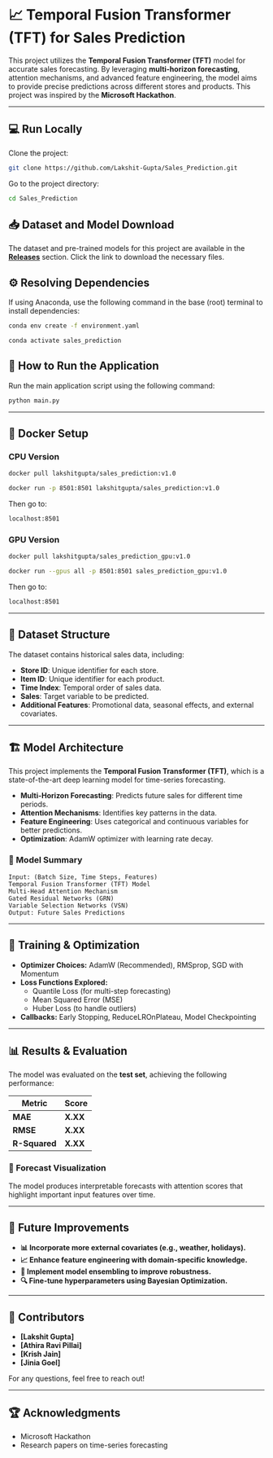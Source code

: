 # 📈 Temporal Fusion Transformer (TFT) for Sales Prediction

This project utilizes the **Temporal Fusion Transformer (TFT)** model for accurate sales forecasting. By leveraging **multi-horizon forecasting**, attention mechanisms, and advanced feature engineering, the model aims to provide precise predictions across different stores and products. This project was inspired by the **Microsoft Hackathon**.

---

## 💻 Run Locally

Clone the project:

```bash
git clone https://github.com/Lakshit-Gupta/Sales_Prediction.git
```

Go to the project directory:

```bash
cd Sales_Prediction
```

## 📥 Dataset and Model Download
The dataset and pre-trained models for this project are available in the **[Releases](https://github.com/Lakshit-Gupta/Sales_Prediction/releases)** section. Click the link to download the necessary files.

## ⚙️ Resolving Dependencies
If using Anaconda, use the following command in the base (root) terminal to install dependencies:

```bash
conda env create -f environment.yaml
```
```bash
conda activate sales_prediction
```

## 🚀 How to Run the Application
Run the main application script using the following command:

```bash
python main.py
```

---

## 🐳 **Docker Setup**

### CPU Version

```bash
docker pull lakshitgupta/sales_prediction:v1.0
```
```bash
docker run -p 8501:8501 lakshitgupta/sales_prediction:v1.0
```
Then go to:
```bash
localhost:8501
```

### GPU Version

```bash
docker pull lakshitgupta/sales_prediction_gpu:v1.0
```
```bash
docker run --gpus all -p 8501:8501 sales_prediction_gpu:v1.0
```
Then go to:
```bash
localhost:8501
```

---

## 📂 Dataset Structure

The dataset contains historical sales data, including:

- **Store ID**: Unique identifier for each store.
- **Item ID**: Unique identifier for each product.
- **Time Index**: Temporal order of sales data.
- **Sales**: Target variable to be predicted.
- **Additional Features**: Promotional data, seasonal effects, and external covariates.

---

## 🏗️ Model Architecture

This project implements the **Temporal Fusion Transformer (TFT)**, which is a state-of-the-art deep learning model for time-series forecasting.

- **Multi-Horizon Forecasting**: Predicts future sales for different time periods.
- **Attention Mechanisms**: Identifies key patterns in the data.
- **Feature Engineering**: Uses categorical and continuous variables for better predictions.
- **Optimization**: AdamW optimizer with learning rate decay.

### 🔹 Model Summary

```
Input: (Batch Size, Time Steps, Features)
Temporal Fusion Transformer (TFT) Model
Multi-Head Attention Mechanism
Gated Residual Networks (GRN)
Variable Selection Networks (VSN)
Output: Future Sales Predictions
```

---

## 🎯 Training & Optimization

- **Optimizer Choices:** AdamW (Recommended), RMSprop, SGD with Momentum
- **Loss Functions Explored:**
  - Quantile Loss (for multi-step forecasting)
  - Mean Squared Error (MSE)
  - Huber Loss (to handle outliers)
- **Callbacks:** Early Stopping, ReduceLROnPlateau, Model Checkpointing

---

## 📊 Results & Evaluation  

The model was evaluated on the **test set**, achieving the following performance:  

| Metric         | Score  |
|---------------|--------|
| **MAE**       | **X.XX** |
| **RMSE**      | **X.XX** |
| **R-Squared** | **X.XX** |

### 📌 Forecast Visualization  
The model produces interpretable forecasts with attention scores that highlight important input features over time.

---

## 📌 Future Improvements  

- **📊 Incorporate more external covariates (e.g., weather, holidays).**  
- **📈 Enhance feature engineering with domain-specific knowledge.**  
- **🧠 Implement model ensembling to improve robustness.**  
- **🔍 Fine-tune hyperparameters using Bayesian Optimization.**  

---

## 🤝 Contributors

- **[Lakshit Gupta]**
- **[Athira Ravi Pillai]**
- **[Krish Jain]**
- **[Jinia Goel]**

For any questions, feel free to reach out!

---

## 🏆 Acknowledgments

- Microsoft Hackathon
- Research papers on time-series forecasting

